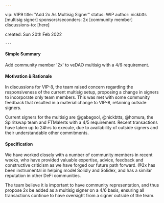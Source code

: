 ```yaml
---
```
vip: VIP9
title: "Add 2x As Multisig Signer"
status: WIP
author: nickbtts [multisig signer]
sponsors/seconders: 2x [community member]
discussions-to: [here]

created: Sun 20th Feb 2022
```
---
```


#### Simple Summary

Add community member '2x' to veDAO multisig with a 4/6 requirement.

#### Motivation & Rationale

In discussions for VIP-8, the team raised concern regarding the responsiveness of the current multisig setup, proposing a change in signers to incorporate only team members. This was met with some community feedback that resulted in a material change to VIP-8, retaining outside signers. 

Current signers for the multisig are @gabagool, @nickbtts, @homura, the Spiritswap team and FTMalerts with a 4/5 requirement. Recent transactions have taken up to 24hrs to execute, due to availability of outside signers and their understandable other commitments.

#### Specification

We have worked closely with a number of community members in recent weeks, who have provided valuable expertise, advice, feedback and constructive criticism as we have forged our future path forward. @2x has been instrumental in helping model Solidly and Solidex, and has a similar reputation in other DeFi communities. 

The team believe it is important to have community representation, and thus propose 2x be added as a multisig signer on a 4/6 basis, ensuring all transactions continue to have oversight from a signer outside of the team.
